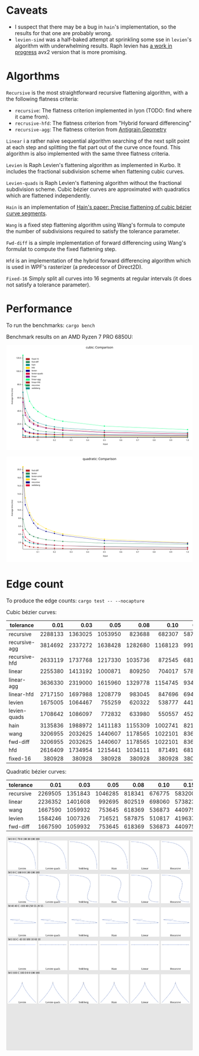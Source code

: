 # Caveats

- I suspect that there may be a bug in `hain`'s implementation, so the results for that one are probably wrong.
- `levien-simd` was a half-baked attempt at sprinkling some sse in `levien`'s algorithm with underwhelming results. Raph levien has [a work in progress](https://gist.github.com/raphlinus/5f4e9feb85fd79bafc72da744571ec0e) avx2 version that is more promising.

# Algorthms

`Recursive` is the most straightforward recursive flattening algorithm, with a the following flatness criteria:
 - `recursive`: The flatness criterion implemented in lyon (TODO: find where it came from).
 - `recrusive-hfd`: The flatness criterion from "Hybrid forward differencing"
 - `recursive-agg`: The flatness criterion from [Antigrain Geometry](https://agg.sourceforge.net/antigrain.com/research/adaptive_bezier/index.html)

`Linear` i a rather naive sequential algorithm searching of the next split point at each step and splitting the flat part out of the curve once found. This algorithm is also implemented with the same three flatness criteria.

`Levien` is Raph Levien's flattening algorithm as implemented in Kurbo. It includes the fractional subdivision scheme when flattening cubic curves.

`Levien-quads` is Raph Levien's flattening algorithm without the fractional subdivision scheme. Cubic bézier curves are approximated with quadratics which are flattened independently.

`Hain` is an implementation of [Hain's paper: Precise flattening of cubic bézier curve segments](http://www.cccg.ca/proceedings/2004/36.pdf).

`Wang` is a fixed step flattening algorithm using Wang's formula to compute the number of subdivisions required to satisfy the tolerance parameter.

`Fwd-diff` is a simple implementation of forward differencing using Wang's formulat to compute the fixed flattening step.

`Hfd` is an implementation of the hybrid forward differencing algorithm which is used in WPF's rasterizer (a predecessor of Direct2D).

`Fixed-16` Simply split all curves into 16 segments at regular intervals (it does not satisfy a tolerance parameter).

# Performance

To run the benchmarks: `cargo bench`

Benchmark results on an AMD Ryzen 7 PRO 6850U:

![Cubic bézier benchmark results](results-cubic.svg)

![Quadratic bézier benchmark results](results-quadratic.svg)

# Edge count

To produce the edge counts: `cargo test -- --nocapture`

Cubic bézier curves:

| tolerance  |  0.01 |  0.03 |  0.05 |  0.08 |  0.10 |  0.15 |  0.20 |  0.25 |  0.50 |  1.00 |
|-----------| -----:| -----:| -----:| -----:| -----:| -----:| -----:| -----:| -----:| -----:|
| recursive  | 2288133 | 1363025 | 1053950 | 823688 | 682307 | 587638 | 527562 | 467470 | 312577 | 236619 |
| recursive-agg| 3814692 | 2337272 | 1638428 | 1282680 | 1168123 | 991665 | 819131 | 703038 | 537764 | 353004 |
| recursive-hfd| 2633119 | 1737768 | 1217330 | 1035736 | 872545 | 681606 | 611383 | 562859 | 379523 | 284336 |
| linear     | 2255380 | 1413192 | 1000871 | 809250 | 704017 | 578272 | 498247 | 442774 | 316393 | 222637 |
| linear-agg | 3636330 | 2319000 | 1615960 | 1329778 | 1154745 | 934430 | 804512 | 721855 | 512802 | 360247 |
| linear-hfd | 2717150 | 1697988 | 1208779 | 983045 | 847696 | 694437 | 603526 | 539476 | 378934 | 270344 |
| levien     | 1675005 | 1064467 | 755259 | 620322 | 538777 | 441602 | 383721 | 344255 | 247813 | 178658 |
| levien-quads|1708642 | 1086097 | 772832 | 633980 | 550557 | 452222 | 393435 | 353538 | 254570 | 183731 |
| hain       | 3135836 | 1988972 | 1411183 | 1155309 | 1002741 | 821859 | 714078 | 640544 | 458168 | 329181 |
| wang       | 3206955 | 2032625 | 1440607 | 1178565 | 1022101 | 836656 | 726281 | 651107 | 463860 | 331359 |
| fwd-diff   | 3206955 | 2032625 | 1440607 | 1178565 | 1022101 | 836656 | 726281 | 651107 | 463860 | 331359 |
| hfd        | 2616409 | 1734954 | 1215441 | 1034111 | 871491 | 681503 | 611250 | 562894 | 379582 | 284342 |
| fixed-16   | 380928 | 380928 | 380928 | 380928 | 380928 | 380928 | 380928 | 380928 | 380928 | 380928 |


Quadratic bézier curves:

| tolerance  |  0.01 |  0.03 |  0.05 |  0.08 |  0.10 |  0.15 |  0.20 |  0.25 |  0.50 |  1.00 |
|-----------| -----:| -----:| -----:| -----:| -----:| -----:| -----:| -----:| -----:| -----:|
| recursive | 2269505 | 1351843 | 1046285 | 818341 | 676775 | 583200 | 524826 | 465572 | 311350 | 237241 |
| linear    | 2236352 | 1401608 | 992695 | 802519 | 698060 | 573823 | 494841 | 440007 | 314960 | 223257 |
| wang      | 1667590 | 1059932 | 753645 | 618369 | 536873 | 440975 | 383910 | 344832 | 248102 | 180451 |
| levien    | 1584246 | 1007326 | 716521 | 587875 | 510817 | 419637 | 365498 | 328538 | 237055 | 172876 |
| fwd-diff  | 1667590 | 1059932 | 753645 | 618369 | 536873 | 440975 | 383910 | 344832 | 248102 | 180451 |

![Cubic bézier benchmark results](cubic-vis.svg)
